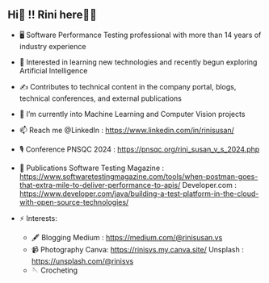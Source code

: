 ## Hi👋 !! Rini here🙋‍♀️

<!--
**rinisvs/rinisvs** is a ✨ _special_ ✨ repository because its `README.md` (this file) appears on your GitHub profile.
-->

- 🖥️ Software Performance Testing professional with more than 14 years of industry experience
- 🌱 Interested in learning new technologies and recently begun exploring Artificial Intelligence
- ✍️ Contributes to technical content in the company portal, blogs, technical conferences, and external publications
- 🔭 I’m currently into Machine Learning and Computer Vision projects
- 📫 Reach me @LinkedIn : https://www.linkedin.com/in/rinisusan/

- 🎙️ Conference
      PNSQC 2024 : https://pnsqc.org/rini_susan_v_s_2024.php
- 📖 Publications
     Software Testing Magazine : https://www.softwaretestingmagazine.com/tools/when-postman-goes-that-extra-mile-to-deliver-performance-to-apis/
     Developer.com : https://www.developer.com/java/building-a-test-platform-in-the-cloud-with-open-source-technologies/
  
- ⚡ Interests:
   - 🖋️ Blogging
        Medium : https://medium.com/@rinisusan.vs
  - 📹 Photography
        Canva: https://rinisvs.my.canva.site/
        Unsplash : https://unsplash.com/@rinisvs
  - 🪡 Crocheting
     

